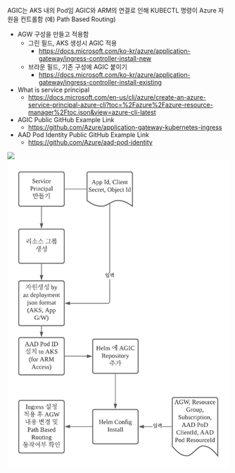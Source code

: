 AGIC는 AKS 내의 Pod임
AGIC와 ARM의 연결로 인해 KUBECTL 명령이 Azure 자원을 컨트롤함 (예) Path Based Routing)
 - AGW 구성을 만들고 적용함
     - 그린 필드, AKS 생성시 AGIC 적용 
        - https://docs.microsoft.com/ko-kr/azure/application-gateway/ingress-controller-install-new 
     - 브라운 필드, 기존 구성에 AGIC 붙이기
        - https://docs.microsoft.com/ko-kr/azure/application-gateway/ingress-controller-install-existing 
 - What is service principal
     -   https://docs.microsoft.com/en-us/cli/azure/create-an-azure-service-principal-azure-cli?toc=%2Fazure%2Fazure-resource-manager%2Ftoc.json&view=azure-cli-latest   
 - AGIC Public GitHub Example Link
     - https://github.com/Azure/application-gateway-kubernetes-ingress  
 - AAD Pod Identity Public GitHub Example Link
     - https://github.com/Azure/aad-pod-identity 

<img src="https://docs.microsoft.com/ko-kr/azure/application-gateway/media/application-gateway-ingress-controller-overview/architecture.png" />

<img src="/images/AGIC Install How2.png">        
